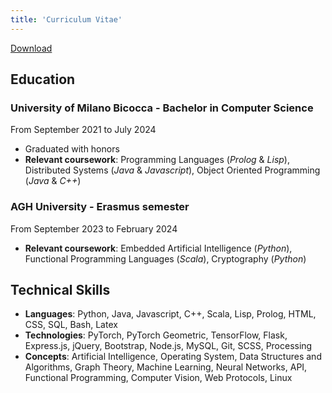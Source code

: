 ```yaml
---
title: 'Curriculum Vitae'
---
```

[Download](/files/CV.pdf)
## Education

### University of Milano Bicocca - Bachelor in Computer Science
From September 2021 to July 2024
- Graduated with honors
- **Relevant coursework**:  Programming Languages (*Prolog* & *Lisp*), Distributed Systems (*Java* & *Javascript*), Object Oriented Programming (*Java* & *C++*)

### AGH University - Erasmus semester
From September 2023 to February 2024
- **Relevant coursework**: Embedded Artificial Intelligence (*Python*), Functional Programming Languages (*Scala*), Cryptography (*Python*)

## Technical Skills
- **Languages**: Python, Java, Javascript, C++, Scala, Lisp, Prolog, HTML, CSS, SQL, Bash, Latex
- **Technologies**: PyTorch, PyTorch Geometric, TensorFlow, Flask, Express.js, jQuery, Bootstrap, Node.js, MySQL, Git, SCSS, Processing
- **Concepts**: Artificial Intelligence, Operating System, Data Structures and Algorithms, Graph Theory, Machine Learning, Neural Networks, API, Functional Programming, Computer Vision, Web Protocols, Linux

